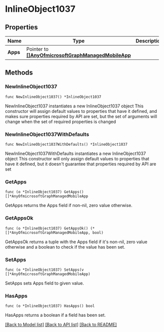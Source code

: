 # InlineObject1037

## Properties

Name | Type | Description | Notes
------------ | ------------- | ------------- | -------------
**Apps** | Pointer to [**[]AnyOfmicrosoftGraphManagedMobileApp**](AnyOfmicrosoftGraphManagedMobileApp.md) |  | [optional] 

## Methods

### NewInlineObject1037

`func NewInlineObject1037() *InlineObject1037`

NewInlineObject1037 instantiates a new InlineObject1037 object
This constructor will assign default values to properties that have it defined,
and makes sure properties required by API are set, but the set of arguments
will change when the set of required properties is changed

### NewInlineObject1037WithDefaults

`func NewInlineObject1037WithDefaults() *InlineObject1037`

NewInlineObject1037WithDefaults instantiates a new InlineObject1037 object
This constructor will only assign default values to properties that have it defined,
but it doesn't guarantee that properties required by API are set

### GetApps

`func (o *InlineObject1037) GetApps() []*AnyOfmicrosoftGraphManagedMobileApp`

GetApps returns the Apps field if non-nil, zero value otherwise.

### GetAppsOk

`func (o *InlineObject1037) GetAppsOk() (*[]*AnyOfmicrosoftGraphManagedMobileApp, bool)`

GetAppsOk returns a tuple with the Apps field if it's non-nil, zero value otherwise
and a boolean to check if the value has been set.

### SetApps

`func (o *InlineObject1037) SetApps(v []*AnyOfmicrosoftGraphManagedMobileApp)`

SetApps sets Apps field to given value.

### HasApps

`func (o *InlineObject1037) HasApps() bool`

HasApps returns a boolean if a field has been set.


[[Back to Model list]](../README.md#documentation-for-models) [[Back to API list]](../README.md#documentation-for-api-endpoints) [[Back to README]](../README.md)


